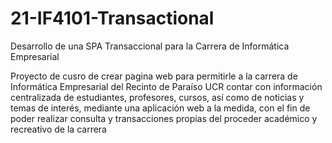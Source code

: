 # 21-IF4101-Transactional

Desarrollo de una SPA Transaccional para la Carrera de Informática Empresarial

Proyecto de cusro de crear pagina web para permitirle a la carrera de Informática Empresarial del Recinto de Paraíso UCR contar con información centralizada de estudiantes, profesores, cursos, así como de noticias y temas de interés, mediante una aplicación web a la medida, con el fin de poder realizar consulta y transacciones propias del proceder académico y recreativo de la carrera
